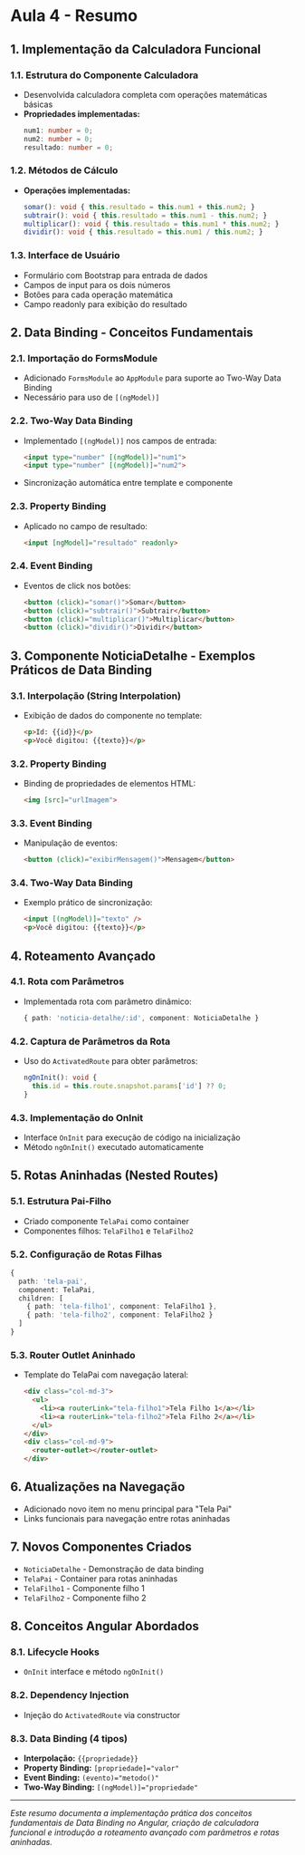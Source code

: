 # Aula 4 - Resumo

## 1. Implementação da Calculadora Funcional

### 1.1. Estrutura do Componente Calculadora
- Desenvolvida calculadora completa com operações matemáticas básicas
- **Propriedades implementadas:**
  ```typescript
  num1: number = 0;
  num2: number = 0;
  resultado: number = 0;
  ```

### 1.2. Métodos de Cálculo
- **Operações implementadas:**
  ```typescript
  somar(): void { this.resultado = this.num1 + this.num2; }
  subtrair(): void { this.resultado = this.num1 - this.num2; }
  multiplicar(): void { this.resultado = this.num1 * this.num2; }
  dividir(): void { this.resultado = this.num1 / this.num2; }
  ```

### 1.3. Interface de Usuário
- Formulário com Bootstrap para entrada de dados
- Campos de input para os dois números
- Botões para cada operação matemática
- Campo readonly para exibição do resultado

## 2. Data Binding - Conceitos Fundamentais

### 2.1. Importação do FormsModule
- Adicionado `FormsModule` ao `AppModule` para suporte ao Two-Way Data Binding
- Necessário para uso de `[(ngModel)]`

### 2.2. Two-Way Data Binding
- Implementado `[(ngModel)]` nos campos de entrada:
  ```html
  <input type="number" [(ngModel)]="num1">
  <input type="number" [(ngModel)]="num2">
  ```
- Sincronização automática entre template e componente

### 2.3. Property Binding
- Aplicado no campo de resultado:
  ```html
  <input [ngModel]="resultado" readonly>
  ```

### 2.4. Event Binding
- Eventos de click nos botões:
  ```html
  <button (click)="somar()">Somar</button>
  <button (click)="subtrair()">Subtrair</button>
  <button (click)="multiplicar()">Multiplicar</button>
  <button (click)="dividir()">Dividir</button>
  ```

## 3. Componente NoticiaDetalhe - Exemplos Práticos de Data Binding

### 3.1. Interpolação (String Interpolation)
- Exibição de dados do componente no template:
  ```html
  <p>Id: {{id}}</p>
  <p>Você digitou: {{texto}}</p>
  ```

### 3.2. Property Binding
- Binding de propriedades de elementos HTML:
  ```html
  <img [src]="urlImagem">
  ```

### 3.3. Event Binding
- Manipulação de eventos:
  ```html
  <button (click)="exibirMensagem()">Mensagem</button>
  ```

### 3.4. Two-Way Data Binding
- Exemplo prático de sincronização:
  ```html
  <input [(ngModel)]="texto" />
  <p>Você digitou: {{texto}}</p>
  ```

## 4. Roteamento Avançado

### 4.1. Rota com Parâmetros
- Implementada rota com parâmetro dinâmico:
  ```typescript
  { path: 'noticia-detalhe/:id', component: NoticiaDetalhe }
  ```

### 4.2. Captura de Parâmetros da Rota
- Uso do `ActivatedRoute` para obter parâmetros:
  ```typescript
  ngOnInit(): void {
    this.id = this.route.snapshot.params['id'] ?? 0;
  }
  ```

### 4.3. Implementação do OnInit
- Interface `OnInit` para execução de código na inicialização
- Método `ngOnInit()` executado automaticamente

## 5. Rotas Aninhadas (Nested Routes)

### 5.1. Estrutura Pai-Filho
- Criado componente `TelaPai` como container
- Componentes filhos: `TelaFilho1` e `TelaFilho2`

### 5.2. Configuração de Rotas Filhas
```typescript
{
  path: 'tela-pai', 
  component: TelaPai, 
  children: [
    { path: 'tela-filho1', component: TelaFilho1 },
    { path: 'tela-filho2', component: TelaFilho2 }
  ]
}
```

### 5.3. Router Outlet Aninhado
- Template do TelaPai com navegação lateral:
  ```html
  <div class="col-md-3">
    <ul>
      <li><a routerLink="tela-filho1">Tela Filho 1</a></li>
      <li><a routerLink="tela-filho2">Tela Filho 2</a></li>
    </ul>
  </div>
  <div class="col-md-9">
    <router-outlet></router-outlet>
  </div>
  ```

## 6. Atualizações na Navegação
- Adicionado novo item no menu principal para "Tela Pai"
- Links funcionais para navegação entre rotas aninhadas

## 7. Novos Componentes Criados
- `NoticiaDetalhe` - Demonstração de data binding
- `TelaPai` - Container para rotas aninhadas
- `TelaFilho1` - Componente filho 1
- `TelaFilho2` - Componente filho 2

## 8. Conceitos Angular Abordados

### 8.1. Lifecycle Hooks
- `OnInit` interface e método `ngOnInit()`

### 8.2. Dependency Injection
- Injeção do `ActivatedRoute` via constructor

### 8.3. Data Binding (4 tipos)
- **Interpolação:** `{{propriedade}}`
- **Property Binding:** `[propriedade]="valor"`
- **Event Binding:** `(evento)="metodo()"`
- **Two-Way Binding:** `[(ngModel)]="propriedade"`

---

*Este resumo documenta a implementação prática dos conceitos fundamentais de Data Binding no Angular, criação de calculadora funcional e introdução a roteamento avançado com parâmetros e rotas aninhadas.*
